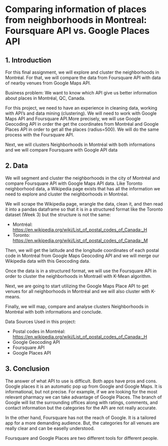 # Comparing information of places from neighborhoods in Montreal: Foursquare API vs. Google Places API


## 1. Introduction

For this final assignment, we will explore and cluster the neighborhoods in Montréal. For that, we will compare the data from Foursquare API with data of nearby venues from Google Maps API.

Business problem: We want to know which API give us better information about places in Montréal, QC, Canada.

For this project, we need to have an experience in cleaning data, working with API’s and data mining (clustering). 
We will need to work with Google Maps API and Foursquare API.More precisely, we will use Google Geocoding API in order the get the coordinates from Montréal and Google Places API in order to get all the places (radius=500). We will do the same process with the Foursquare API. 

Next, we will clusters Neighborhoods in Montréal with both informations and we will compare Foursquare with Google API data



## 2. Data

We will segment and cluster the neighborhoods in the city of Montréal and compare Foursquare API with Google Maps API data. Like Toronto neighborhood data, a Wikipedia page exists that has all the information we need to explore and cluster the neighborhoods in Montréal.

We will scrape the Wikipedia page, wrangle the data, clean it, and then read it into a pandas dataframe so that it is in a structured format like the Toronto dataset (Week 3) but the structure is not the same:

- Montréal: https://en.wikipedia.org/wiki/List_of_postal_codes_of_Canada:_H
- Toronto: https://en.wikipedia.org/wiki/List_of_postal_codes_of_Canada:_M

Then, we will get the latitude and the longitude coordinates of each postal code in Montréal from Google Maps Geocoding API and we will merge our Wikipedia data with this Geocoding data.

Once the data is in a structured format, we will use the Foursquare API in order to cluster the neighborhoods in Montraél with K-Mean algorithm.

Next, we are going to start utilizing the Google Maps Place API to get venues for all neighborhoods in Montréal and we will also cluster with K-means.

Finally, we will map, compare and analyse clusters Neighborhoods in Montréal with both informations and conclude.

Data Sources Used in this project:
- Postal codes in Montréal: https://en.wikipedia.org/wiki/List_of_postal_codes_of_Canada:_H
- Google Geocoding API
- Foursquare API
- Google Places API


## 3. Conclusion

The answer of what API to use is difficult. Both apps have pros and cons. <br>
Google places it is an automatic pop up from Google and Google Maps. It is informational, but not precise. For example, if we are looking for the most relevant pharmacy we can take advantage of Google Places. The branch of Google will list the surrounding offices along with ratings, comments, and contact information but the categories for the APi are not really accurate.

In the other hand, Foursquare has not the reach of Google. It is a tailored app for a more demanding audience. But, the categories for all venues are really clear and can be easelly understood. 

Foursquare and Google Places are two different tools for different people.
